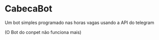 # CabecaBot
Um bot simples programado nas horas vagas usando a API do telegram

(O Bot do conpet não funciona mais)
